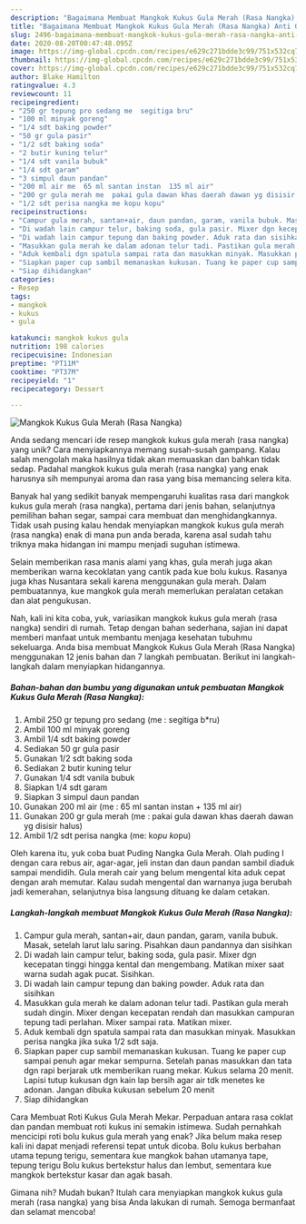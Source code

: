 ```yaml
---
description: "Bagaimana Membuat Mangkok Kukus Gula Merah (Rasa Nangka) Anti Gagal"
title: "Bagaimana Membuat Mangkok Kukus Gula Merah (Rasa Nangka) Anti Gagal"
slug: 2496-bagaimana-membuat-mangkok-kukus-gula-merah-rasa-nangka-anti-gagal
date: 2020-08-20T00:47:48.095Z
image: https://img-global.cpcdn.com/recipes/e629c271bdde3c99/751x532cq70/mangkok-kukus-gula-merah-rasa-nangka-foto-resep-utama.jpg
thumbnail: https://img-global.cpcdn.com/recipes/e629c271bdde3c99/751x532cq70/mangkok-kukus-gula-merah-rasa-nangka-foto-resep-utama.jpg
cover: https://img-global.cpcdn.com/recipes/e629c271bdde3c99/751x532cq70/mangkok-kukus-gula-merah-rasa-nangka-foto-resep-utama.jpg
author: Blake Hamilton
ratingvalue: 4.3
reviewcount: 11
recipeingredient:
- "250 gr tepung pro sedang me  segitiga bru"
- "100 ml minyak goreng"
- "1/4 sdt baking powder"
- "50 gr gula pasir"
- "1/2 sdt baking soda"
- "2 butir kuning telur"
- "1/4 sdt vanila bubuk"
- "1/4 sdt garam"
- "3 simpul daun pandan"
- "200 ml air me  65 ml santan instan  135 ml air"
- "200 gr gula merah me  pakai gula dawan khas daerah dawan yg disisir halus"
- "1/2 sdt perisa nangka me kopu kopu"
recipeinstructions:
- "Campur gula merah, santan+air, daun pandan, garam, vanila bubuk. Masak, setelah larut lalu saring. Pisahkan daun pandannya dan sisihkan"
- "Di wadah lain campur telur, baking soda, gula pasir. Mixer dgn kecepatan tinggi hingga kental dan mengembang. Matikan mixer saat warna sudah agak pucat. Sisihkan."
- "Di wadah lain campur tepung dan baking powder. Aduk rata dan sisihkan"
- "Masukkan gula merah ke dalam adonan telur tadi. Pastikan gula merah sudah dingin. Mixer dengan kecepatan rendah dan masukkan campuran tepung tadi perlahan. Mixer sampai rata. Matikan mixer."
- "Aduk kembali dgn spatula sampai rata dan masukkan minyak. Masukkan perisa nangka jika suka 1/2 sdt saja."
- "Siapkan paper cup sambil memanaskan kukusan. Tuang ke paper cup sampai penuh agar mekar sempurna. Setelah panas masukkan dan tata dgn rapi berjarak utk memberikan ruang mekar. Kukus selama 20 menit. Lapisi tutup kukusan dgn kain lap bersih agar air tdk menetes ke adonan. Jangan dibuka kukusan sebelum 20 menit"
- "Siap dihidangkan"
categories:
- Resep
tags:
- mangkok
- kukus
- gula

katakunci: mangkok kukus gula 
nutrition: 198 calories
recipecuisine: Indonesian
preptime: "PT11M"
cooktime: "PT37M"
recipeyield: "1"
recipecategory: Dessert

---
```



![Mangkok Kukus Gula Merah (Rasa Nangka)](https://img-global.cpcdn.com/recipes/e629c271bdde3c99/751x532cq70/mangkok-kukus-gula-merah-rasa-nangka-foto-resep-utama.jpg)

Anda sedang mencari ide resep mangkok kukus gula merah (rasa nangka) yang unik? Cara menyiapkannya memang susah-susah gampang. Kalau salah mengolah maka hasilnya tidak akan memuaskan dan bahkan tidak sedap. Padahal mangkok kukus gula merah (rasa nangka) yang enak harusnya sih mempunyai aroma dan rasa yang bisa memancing selera kita.

Banyak hal yang sedikit banyak mempengaruhi kualitas rasa dari mangkok kukus gula merah (rasa nangka), pertama dari jenis bahan, selanjutnya pemilihan bahan segar, sampai cara membuat dan menghidangkannya. Tidak usah pusing kalau hendak menyiapkan mangkok kukus gula merah (rasa nangka) enak di mana pun anda berada, karena asal sudah tahu triknya maka hidangan ini mampu menjadi suguhan istimewa.

Selain memberikan rasa manis alami yang khas, gula merah juga akan memberikan warna kecoklatan yang cantik pada kue bolu kukus. Rasanya juga khas Nusantara sekali karena menggunakan gula merah. Dalam pembuatannya, kue mangkok gula merah memerlukan peralatan cetakan dan alat pengukusan.


Nah, kali ini kita coba, yuk, variasikan mangkok kukus gula merah (rasa nangka) sendiri di rumah. Tetap dengan bahan sederhana, sajian ini dapat memberi manfaat untuk membantu menjaga kesehatan tubuhmu sekeluarga. Anda bisa membuat Mangkok Kukus Gula Merah (Rasa Nangka) menggunakan 12 jenis bahan dan 7 langkah pembuatan. Berikut ini langkah-langkah dalam menyiapkan hidangannya.

<!--inarticleads1-->

##### Bahan-bahan dan bumbu yang digunakan untuk pembuatan Mangkok Kukus Gula Merah (Rasa Nangka):

1. Ambil 250 gr tepung pro sedang (me : segitiga b*ru)
1. Ambil 100 ml minyak goreng
1. Ambil 1/4 sdt baking powder
1. Sediakan 50 gr gula pasir
1. Gunakan 1/2 sdt baking soda
1. Sediakan 2 butir kuning telur
1. Gunakan 1/4 sdt vanila bubuk
1. Siapkan 1/4 sdt garam
1. Siapkan 3 simpul daun pandan
1. Gunakan 200 ml air (me : 65 ml santan instan + 135 ml air)
1. Gunakan 200 gr gula merah (me : pakai gula dawan khas daerah dawan yg disisir halus)
1. Ambil 1/2 sdt perisa nangka (me: ko*pu ko*pu)


Oleh karena itu, yuk coba buat Puding Nangka Gula Merah. Olah puding I dengan cara rebus air, agar-agar, jeli instan dan daun pandan sambil diaduk sampai mendidih. Gula merah cair yang belum mengental kita aduk cepat dengan arah memutar. Kalau sudah mengental dan warnanya juga berubah jadi kemerahan, selanjutnya bisa langsung dituang ke dalam cetakan. 

<!--inarticleads2-->

##### Langkah-langkah membuat Mangkok Kukus Gula Merah (Rasa Nangka):

1. Campur gula merah, santan+air, daun pandan, garam, vanila bubuk. Masak, setelah larut lalu saring. Pisahkan daun pandannya dan sisihkan
1. Di wadah lain campur telur, baking soda, gula pasir. Mixer dgn kecepatan tinggi hingga kental dan mengembang. Matikan mixer saat warna sudah agak pucat. Sisihkan.
1. Di wadah lain campur tepung dan baking powder. Aduk rata dan sisihkan
1. Masukkan gula merah ke dalam adonan telur tadi. Pastikan gula merah sudah dingin. Mixer dengan kecepatan rendah dan masukkan campuran tepung tadi perlahan. Mixer sampai rata. Matikan mixer.
1. Aduk kembali dgn spatula sampai rata dan masukkan minyak. Masukkan perisa nangka jika suka 1/2 sdt saja.
1. Siapkan paper cup sambil memanaskan kukusan. Tuang ke paper cup sampai penuh agar mekar sempurna. Setelah panas masukkan dan tata dgn rapi berjarak utk memberikan ruang mekar. Kukus selama 20 menit. Lapisi tutup kukusan dgn kain lap bersih agar air tdk menetes ke adonan. Jangan dibuka kukusan sebelum 20 menit
1. Siap dihidangkan


Cara Membuat Roti Kukus Gula Merah Mekar. Perpaduan antara rasa coklat dan pandan membuat roti kukus ini semakin istimewa. Sudah pernahkah mencicipi roti bolu kukus gula merah yang enak? Jika belum maka resep kali ini dapat menjadi referensi tepat untuk dicoba. Bolu kukus berbahan utama tepung terigu, sementara kue mangkok bahan utamanya tape, tepung terigu Bolu kukus bertekstur halus dan lembut, sementara kue mangkok bertekstur kasar dan agak basah. 

Gimana nih? Mudah bukan? Itulah cara menyiapkan mangkok kukus gula merah (rasa nangka) yang bisa Anda lakukan di rumah. Semoga bermanfaat dan selamat mencoba!
